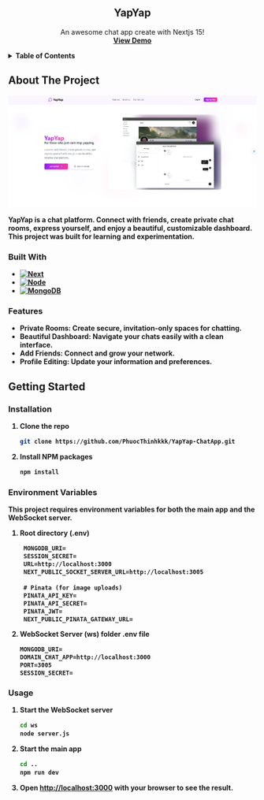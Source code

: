 <a id="readme-top"></a>
<div align="center">
  <h2 align="center">YapYap</h3>

  <p align="center">
    An awesome chat app create with Nextjs 15!
    <br />
    <a href="https://fullstack-chat-app-theta-three.vercel.app/"><strong>View Demo<strong></a>
    <br />
  </p>
</div>

<details>
  <summary>Table of Contents</summary>
  <ol>
    <li>
      <a href="#about-the-project">About The Project</a>
      <ul>
        <li><a href="#built-with">Built With</a></li>
      </ul>
    </li>
    <li>
      <a href="#getting-started">Getting Started</a>
      <ul>
        <li><a href="#installation">Installation</a></li>
      </ul>
    </li>
  </ol>
</details>


## About The Project

[product-screenshot]: ./showcase/demo.png
[![Product Name Screen Shot][product-screenshot]](./showcase/demo.png)

YapYap is a chat platform. 
Connect with friends, create private chat rooms, express yourself, and enjoy a beautiful, customizable dashboard. 
This project was built for learning and experimentation.

### Built With
[Next.js]: https://img.shields.io/badge/Next.js-black?style=for-the-badge&logo=next.js
[Next-url]: https://nextjs.org/
[Node.js]: https://img.shields.io/badge/Node.js-339933?style=for-the-badge&logo=node.js&logoColor=white
[Node-url]: https://nodejs.org/
[MongoDB]: https://img.shields.io/badge/MongoDB-47A248?style=for-the-badge&logo=mongodb&logoColor=white
[MongoDB-url]: https://www.mongodb.com/


* [![Next][Next.js]][Next-url]
* [![Node][Node.js]][Node-url]
* [![MongoDB][MongoDB]][MongoDB-url]

### Features
- **Private Rooms:** Create secure, invitation-only spaces for chatting.
- **Beautiful Dashboard:** Navigate your chats easily with a clean interface.
- **Add Friends:** Connect and grow your network.
- **Profile Editing:** Update your information and preferences.


## Getting Started

### Installation

1. Clone the repo
   ```sh
   git clone https://github.com/PhuocThinhkkk/YapYap-ChatApp.git
   ```
2. Install NPM packages
   ```sh
   npm install
   ```
### Environment Variables

This project requires environment variables for both the main app and the WebSocket server.
1. Root directory (.env)
   ```env
    MONGODB_URI=
    SESSION_SECRET=
    URL=http://localhost:3000
    NEXT_PUBLIC_SOCKET_SERVER_URL=http://localhost:3005

    # Pinata (for image uploads)
    PINATA_API_KEY=
    PINATA_API_SECRET=
    PINATA_JWT=
    NEXT_PUBLIC_PINATA_GATEWAY_URL=
   ```
2. WebSocket Server (ws) folder .env file

    ```env
    MONGODB_URI=
    DOMAIN_CHAT_APP=http://localhost:3000
    PORT=3005
    SESSION_SECRET=
    ```
### Usage
1. Start the WebSocket server
   ```sh
   cd ws
   node server.js
   ```
2. Start the main app
   ```sh
   cd ..
   npm run dev
   ```
3. Open [http://localhost:3000](http://localhost:3000) with your browser to see the result.


